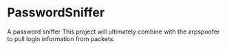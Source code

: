 # PasswordSniffer
A password sniffer
This project will ultimately combine with the arpspoofer to pull login information from packets.

